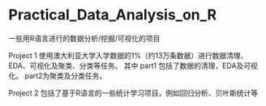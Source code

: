 # Practical_Data_Analysis_on_R
一些用R语言进行的数据分析/挖掘/可视化的项目


Project 1 使用澳大利亚大学入学数据的1%（约13万条数据）进行数据清理、EDA、可视化及聚类、分类等任务。
其中 part1 包括了数据的清理，EDA及可视化。
part2为聚类及分类任务。

Project 2 包括了基于R语言的一些统计学习项目，例如回归分析、贝叶斯统计等

